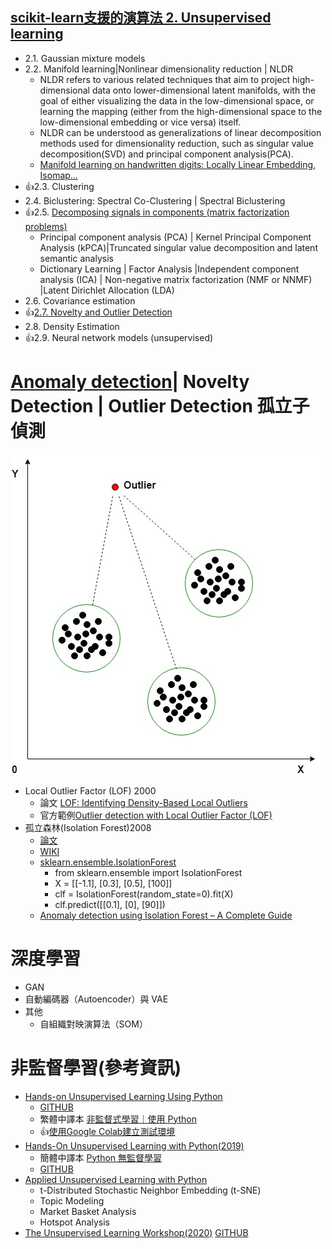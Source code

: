 ## [scikit-learn支援的演算法 2. Unsupervised learning](https://scikit-learn.org/stable/unsupervised_learning.html)
- 2.1. Gaussian mixture models
- 2.2. Manifold learning|Nonlinear dimensionality reduction | NLDR
  - NLDR refers to various related techniques that aim to project high-dimensional data onto lower-dimensional latent manifolds, with the goal of either visualizing the data in the low-dimensional space, or learning the mapping (either from the high-dimensional space to the low-dimensional embedding or vice versa) itself.
  - NLDR can be understood as generalizations of linear decomposition methods used for dimensionality reduction, such as singular value decomposition(SVD) and principal component analysis(PCA).
  - [Manifold learning on handwritten digits: Locally Linear Embedding, Isomap…]() 
- 👍2.3. Clustering
- 2.4. Biclustering: Spectral Co-Clustering | Spectral Biclustering
- 👍2.5. [Decomposing signals in components (matrix factorization problems)](https://scikit-learn.org/stable/modules/decomposition.html)
  - Principal component analysis (PCA) | Kernel Principal Component Analysis (kPCA)|Truncated singular value decomposition and latent semantic analysis
  - Dictionary Learning | Factor Analysis |Independent component analysis (ICA) | Non-negative matrix factorization (NMF or NNMF) |Latent Dirichlet Allocation (LDA)
- 2.6. Covariance estimation
- 👍[2.7. Novelty and Outlier Detection](https://scikit-learn.org/stable/modules/outlier_detection.html)
- 2.8. Density Estimation
- 👍2.9. Neural network models (unsupervised)

# [Anomaly detection](https://en.wikipedia.org/wiki/Anomaly_detection)|  Novelty Detection | Outlier Detection 孤立子偵測 
![Outlier Detection 孤立子偵測](./outlier.jpg)
  - Local Outlier Factor (LOF) 2000
    - 論文 [LOF: Identifying Density-Based Local Outliers ](https://www.dbs.ifi.lmu.de/Publikationen/Papers/LOF.pdf) 
    - 官方範例[Outlier detection with Local Outlier Factor (LOF)](https://scikit-learn.org/stable/auto_examples/neighbors/plot_lof_outlier_detection.html#:~:text=The%20Local%20Outlier%20Factor%20(LOF,lower%20density%20than%20their%20neighbors.))
  - 孤立森林(Isolation Forest)2008 
    - [論文](https://cs.nju.edu.cn/zhouzh/zhouzh.files/publication/icdm08b.pdf?q=isolation-forest)
    - [WIKI](https://en.wikipedia.org/wiki/Isolation_forest) 
    - [sklearn.ensemble.IsolationForest](https://scikit-learn.org/stable/modules/generated/sklearn.ensemble.IsolationForest.html)
      - from sklearn.ensemble import IsolationForest
      - X = [[-1.1], [0.3], [0.5], [100]]
      - clf = IsolationForest(random_state=0).fit(X)
      - clf.predict([[0.1], [0], [90]])
    - [Anomaly detection using Isolation Forest – A Complete Guide](https://www.analyticsvidhya.com/blog/2021/07/anomaly-detection-using-isolation-forest-a-complete-guide/)

# 深度學習
- GAN 
- 自動編碼器（Autoencoder）與 VAE
- 其他
  - 自組織對映演算法（SOM） 

# 非監督學習(參考資訊)
- [Hands-on Unsupervised Learning Using Python](https://www.oreilly.com/library/view/hands-on-unsupervised-learning/9781492035633/) 
  - [GITHUB](https://github.com/aapatel09/handson-unsupervised-learning)
  - 繁體中譯本 [非監督式學習｜使用 Python](https://www.tenlong.com.tw/products/9789865024062?list_name=srh)
  - 👍[使用Google Colab建立測試環境](./GoogleColabUsage.md)
- [Hands-On Unsupervised Learning with Python(2019)](https://www.packtpub.com/product/hands-on-unsupervised-learning-with-python/9781789348279)
  - 簡體中譯本 [Python 無監督學習](https://www.tenlong.com.tw/products/9787115540720?list_name=srh)
  - [GITHUB](https://github.com/PacktPublishing/Hands-on-Unsupervised-Learning-with-Python)
- [Applied Unsupervised Learning with Python](https://www.packtpub.com/product/applied-unsupervised-learning-with-python/9781789952292)
  - t-Distributed Stochastic Neighbor Embedding (t-SNE)
  - Topic Modeling
  - Market Basket Analysis
  - Hotspot Analysis 
- [The Unsupervised Learning Workshop(2020)](https://www.packtpub.com/product/the-unsupervised-learning-workshop/9781800200708) [GITHUB](https://github.com/PacktWorkshops/The-Unsupervised-Learning-Workshop)
